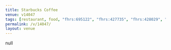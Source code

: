 ```yaml
---
title: Starbucks Coffee
venue: v14047
tags: [restaurant, food, "fhrs:695122", "fhrs:427735", "fhrs:428029", "fhrs:412029", "fhrs:427756", "fhrs:427762", "fhrs:427850", "fhrs:428179", "fhrs:427809", "fhrs:428107", "fhrs:411245", "fhrs:427963", "fhrs:427821", "fhrs:427749", "fhrs:428113", "fhrs:410911", "fhrs:413728", "fhrs:428083", "fhrs:428153", "fhrs:428118"]
permalink: /v/14047/
layout: venue
---
```

null